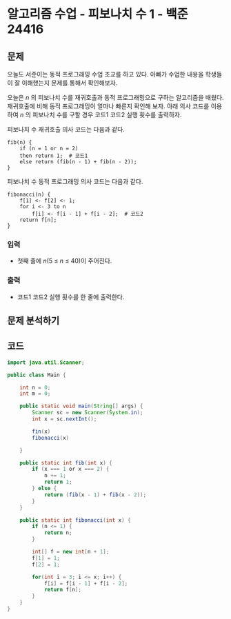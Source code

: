 # 알고리즘 수업 - 피보나치 수 1 - 백준 24416
## 문제
오늘도 서준이는 동적 프로그래밍 수업 조교를 하고 있다. 아빠가 수업한 내용을 학생들이 잘 이해했는지 문제를 통해서 확인해보자.

오늘은 _n_ 의 피보나치 수를 재귀호출과 동적 프로그래밍으로 구하는 알고리즘을 배웠다. 재귀호출에 비해 동적 프로그래밍이 얼마나 빠른지 확인해 보자. 아래 의사 코드를 이용하여 _n_ 의 피보나치 수를 구할 경우 코드1 코드2 실행 횟수를 출력하자.

피보나치 수 재귀호출 의사 코드는 다음과 같다.

```
fib(n) {
    if (n = 1 or n = 2)
    then return 1;  # 코드1
    else return (fib(n - 1) + fib(n - 2));
}
```

피보나치 수 동적 프로그래밍 의사 코드는 다음과 같다.

```
fibonacci(n) {
    f[1] <- f[2] <- 1;
    for i <- 3 to n
        f[i] <- f[i - 1] + f[i - 2];  # 코드2
    return f[n];
}
```

### 입력
- 첫째 줄에 _n_(5 ≤ _n_ ≤ 40)이 주어진다.
### 출력
- 코드1 코드2 실행 횟수를 한 줄에 출력한다.

## 문제 분석하기


## 코드
```java
import java.util.Scanner;

public class Main {

	int n = 0;
	int m = 0;

	public static void main(String[] args) {
		Scanner sc = new Scanner(System.in);
		int x = sc.nextInt();

		fin(x)
		fibonacci(x)

	}

	public static int fib(int x) {
		if (x === 1 or x === 2) {
			n += 1;
			return 1;
		} else {
			return (fib(x - 1) + fib(x - 2));
		}
	}

	public static int fibonacci(int x) {
		if (n <= 1) {
			return n;
		}

		int[] f = new int[n + 1];
		f[1] = 1;
		f[2] = 1;

		for(int i = 3; i <= x; i++) {
			f[i] = f[i - 1] + f[i - 2];
			return f[n];
		}
	}
}
```